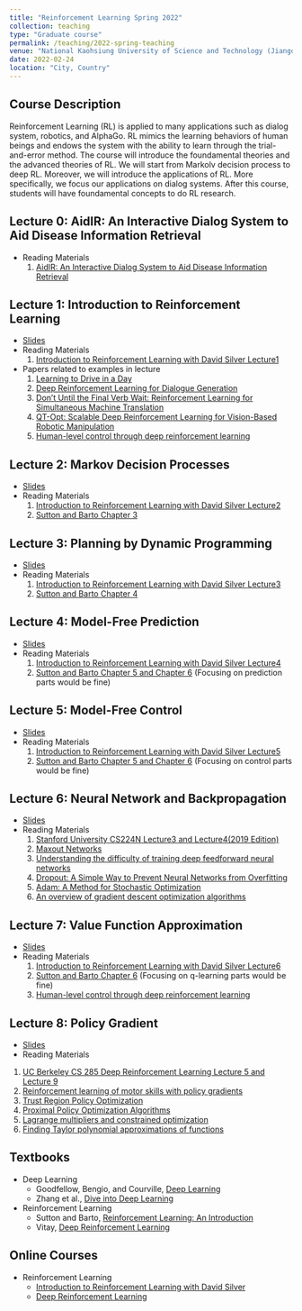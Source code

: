 ```yaml
---
title: "Reinforcement Learning Spring 2022"
collection: teaching
type: "Graduate course"
permalink: /teaching/2022-spring-teaching
venue: "National Kaohsiung University of Science and Technology (Jiangong Campus)"
date: 2022-02-24
location: "City, Country"
---
```



## Course Description
Reinforcement Learning (RL) is applied to many applications such as dialog system, robotics, and AlphaGo. RL mimics the learning behaviors of human beings and endows the system with the ability to learn through the trial-and-error method. The course will introduce the foundamental theories and the advanced theories of RL. We will start from Markolv decision process to deep RL. Moreover, we will introduce the applications of RL. More specifically, we focus our applications on dialog systems. After this course, students will have foundamental concepts to do RL research.


## Lecture 0: AidIR: An Interactive Dialog System to Aid Disease Information Retrieval
* Reading Materials
  1. [AidIR: An Interactive Dialog System to Aid Disease Information Retrieval](https://www.mdpi.com/2076-3417/12/4/1875)


## Lecture 1: Introduction to Reinforcement Learning
* [Slides](../files/course_material/2022_Spring/PPT/Lecture1.pptx)
* Reading Materials
  1. [Introduction to Reinforcement Learning with David Silver Lecture1](https://deepmind.com/learning-resources/-introduction-reinforcement-learning-david-silver)
* Papers related to examples in lecture
  1. [Learning to Drive in a Day](https://arxiv.org/abs/1807.00412)
  2. [Deep Reinforcement Learning for Dialogue Generation](https://arxiv.org/abs/1606.01541)
  3. [Don’t Until the Final Verb Wait: Reinforcement Learning for Simultaneous Machine Translation](https://aclanthology.org/D14-1140/)
  4. [QT-Opt: Scalable Deep Reinforcement Learning for Vision-Based Robotic Manipulation](https://arxiv.org/abs/1806.10293)
  5. [Human-level control through deep reinforcement learning](https://www.nature.com/articles/nature14236?wm=book_wap_0005)


## Lecture 2: Markov Decision Processes
* [Slides](../files/course_material/2022_Spring/PPT/Lecture2.pptx)
* Reading Materials
  1. [Introduction to Reinforcement Learning with David Silver Lecture2](https://deepmind.com/learning-resources/-introduction-reinforcement-learning-david-silver)
  2. [Sutton and Barto Chapter 3](http://incompleteideas.net/book/the-book.html) 


## Lecture 3: Planning by Dynamic Programming
* [Slides](../files/course_material/2022_Spring/PPT/Lecture3.pptx)
* Reading Materials
  1. [Introduction to Reinforcement Learning with David Silver Lecture3](https://deepmind.com/learning-resources/-introduction-reinforcement-learning-david-silver)
  2. [Sutton and Barto Chapter 4](http://incompleteideas.net/book/the-book.html)

## Lecture 4: Model-Free Prediction
* [Slides](../files/course_material/2022_Spring/PPT/Lecture4.pptx)
* Reading Materials
  1. [Introduction to Reinforcement Learning with David Silver Lecture4](https://deepmind.com/learning-resources/-introduction-reinforcement-learning-david-silver)
  2. [Sutton and Barto Chapter 5 and Chapter 6](http://incompleteideas.net/book/the-book.html) (Focusing on prediction parts would be fine)

## Lecture 5: Model-Free Control
* [Slides](../files/course_material/2022_Spring/PPT/Lecture5.pptx)
* Reading Materials
  1. [Introduction to Reinforcement Learning with David Silver Lecture5](https://deepmind.com/learning-resources/-introduction-reinforcement-learning-david-silver)
  2. [Sutton and Barto Chapter 5 and Chapter 6](http://incompleteideas.net/book/the-book.html) (Focusing on control parts would be fine)

## Lecture 6: Neural Network and Backpropagation
* [Slides](../files/course_material/2022_Spring/PPT/Lecture6.pptx)
* Reading Materials
  1. [Stanford University CS224N Lecture3 and Lecture4(2019 Edition)](https://web.stanford.edu/class/archive/cs/cs224n/cs224n.1194/) 
  2. [Maxout Networks](https://arxiv.org/pdf/1302.4389.pdfMaxout%20Networks)
  3. [Understanding the difficulty of training deep feedforward neural networks](http://proceedings.mlr.press/v9/glorot10a/glorot10a.pdf)
  4. [Dropout: A Simple Way to Prevent Neural Networks from Overfitting](https://jmlr.org/papers/volume15/srivastava14a/srivastava14a.pdf)
  5. [Adam: A Method for Stochastic Optimization](https://arxiv.org/pdf/1412.6980.pdf)
  6. [An overview of gradient descent optimization algorithms](https://arxiv.org/pdf/1609.04747.pdf)

## Lecture 7: Value Function Approximation
* [Slides](../files/course_material/2022_Spring/PPT/Lecture7.pptx)
* Reading Materials
  1. [Introduction to Reinforcement Learning with David Silver Lecture6](https://deepmind.com/learning-resources/-introduction-reinforcement-learning-david-silver)
  2. [Sutton and Barto Chapter 6](http://incompleteideas.net/book/the-book.html) (Focusing on q-learning parts would be fine)
  3. [Human-level control through deep reinforcement learning](https://www.nature.com/articles/nature14236?wm=book_wap_0005)

## Lecture 8: Policy Gradient
* [Slides](../files/course_material/2022_Spring/PPT/Lecture8.pptx)
* Reading Materials
1. [UC Berkeley CS 285 Deep Reinforcement Learning Lecture 5 and Lecture 9](https://rail.eecs.berkeley.edu/deeprlcourse/)
2. [Reinforcement learning of motor skills with policy gradients](https://www.sciencedirect.com/science/article/abs/pii/S0893608008000701)
3. [Trust Region Policy Optimization](https://arxiv.org/abs/1502.05477)
4. [Proximal Policy Optimization Algorithms](https://arxiv.org/abs/1707.06347)
5. [Lagrange multipliers and constrained optimization](https://www.khanacademy.org/math/multivariable-calculus/applications-of-multivariable-derivatives/lagrange-multipliers-and-constrained-optimization/v/constrained-optimization-introduction)
6. [Finding Taylor polynomial approximations of functions](https://www.khanacademy.org/math/ap-calculus-bc/bc-series-new/bc-10-11/v/maclaurin-and-taylor-series-intuition)

<!---
## Lecture 15: Task Oriented Dialogue Systems & Multi-Modal Dialog System
* Lecture Slides: [PPT](https://docs.google.com/presentation/d/11f2EDsAGIPUQSDQ4L0u7OznhRaUEUB3i/edit?usp=sharing&ouid=114043367878486864741&rtpof=true&sd=true), [PDF](https://drive.google.com/file/d/1K20SnPiTsFqklK6Vell3y3WnzNR8yGqA/view?usp=sharing)
* Reading Materials
  1.  [Speech and Language Processing: Chatbots and Dialogue Systems](https://web.stanford.edu/~jurafsky/slp3/) (Chapter number may vary according to the edition)
  2.  [Continuously Learning Neural Dialogue Management](https://arxiv.org/abs/1606.02689)
  3.  [Sample-efficient Actor-Critic Reinforcement Learning with Supervised Data for Dialogue Management](https://arxiv.org/abs/1707.00130)
  4.  [Augment Information with Multimodal Information](https://visualqa.org/workshop_2020.html)
--->

## Textbooks
* Deep Learning
  * Goodfellow, Bengio, and Courville, [Deep Learning](https://www.deeplearningbook.org/)
  * Zhang et al., [Dive into Deep Learning](https://d2l.ai/)
* Reinforcement Learning
  * Sutton and Barto, [Reinforcement Learning: An Introduction](http://incompleteideas.net/book/the-book.html)
  * Vitay, [Deep Reinforcement Learning](https://julien-vitay.net/deeprl/)

## Online Courses
* Reinforcement Learning
  * [Introduction to Reinforcement Learning with David Silver](https://deepmind.com/learning-resources/-introduction-reinforcement-learning-david-silver)
  * [Deep Reinforcement Learning](http://rail.eecs.berkeley.edu/deeprlcourse/)